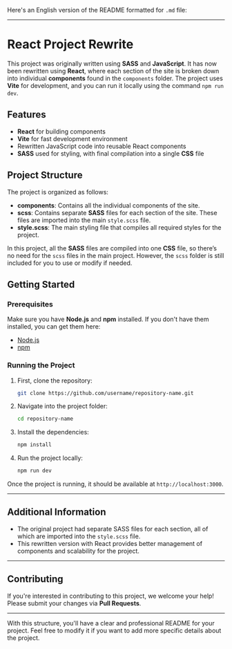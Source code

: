 Here's an English version of the README formatted for `.md` file:

---

# React Project Rewrite

This project was originally written using **SASS** and **JavaScript**. It has now been rewritten using **React**, where each section of the site is broken down into individual **components** found in the `components` folder. The project uses **Vite** for development, and you can run it locally using the command `npm run dev`. 

## Features
- **React** for building components
- **Vite** for fast development environment
- Rewritten JavaScript code into reusable React components
- **SASS** used for styling, with final compilation into a single **CSS** file

## Project Structure
The project is organized as follows:
- **components**: Contains all the individual components of the site.
- **scss**: Contains separate **SASS** files for each section of the site. These files are imported into the main `style.scss` file.
- **style.scss**: The main styling file that compiles all required styles for the project.

In this project, all the **SASS** files are compiled into one **CSS** file, so there’s no need for the `scss` files in the main project. However, the `scss` folder is still included for you to use or modify if needed.

## Getting Started

### Prerequisites
Make sure you have **Node.js** and **npm** installed. If you don't have them installed, you can get them here:

- [Node.js](https://nodejs.org/)
- [npm](https://www.npmjs.com/)

### Running the Project
1. First, clone the repository:
   ```bash
   git clone https://github.com/username/repository-name.git
   ```

2. Navigate into the project folder:
   ```bash
   cd repository-name
   ```

3. Install the dependencies:
   ```bash
   npm install
   ```

4. Run the project locally:
   ```bash
   npm run dev
   ```

Once the project is running, it should be available at `http://localhost:3000`.

---

## Additional Information
- The original project had separate SASS files for each section, all of which are imported into the `style.scss` file.
- This rewritten version with React provides better management of components and scalability for the project.

---

## Contributing
If you're interested in contributing to this project, we welcome your help! Please submit your changes via **Pull Requests**.

---

With this structure, you'll have a clear and professional README for your project. Feel free to modify it if you want to add more specific details about the project.
